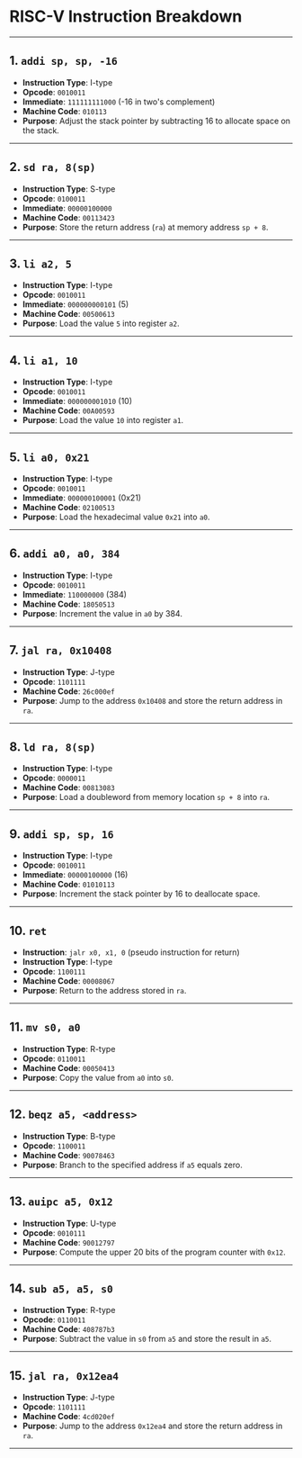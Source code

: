 # RISC-V Instruction Breakdown


---

## 1. `addi sp, sp, -16`
- **Instruction Type**: I-type
- **Opcode**: `0010011`
- **Immediate**: `111111111000` (-16 in two's complement)
- **Machine Code**: `010113`
- **Purpose**: Adjust the stack pointer by subtracting 16 to allocate space on the stack.

---

## 2. `sd ra, 8(sp)`
- **Instruction Type**: S-type
- **Opcode**: `0100011`
- **Immediate**: `00000100000`
- **Machine Code**: `00113423`
- **Purpose**: Store the return address (`ra`) at memory address `sp + 8`.

---

## 3. `li a2, 5`
- **Instruction Type**: I-type
- **Opcode**: `0010011`
- **Immediate**: `000000000101` (5)
- **Machine Code**: `00500613`
- **Purpose**: Load the value `5` into register `a2`.

---

## 4. `li a1, 10`
- **Instruction Type**: I-type
- **Opcode**: `0010011`
- **Immediate**: `000000001010` (10)
- **Machine Code**: `00A00593`
- **Purpose**: Load the value `10` into register `a1`.

---

## 5. `li a0, 0x21`
- **Instruction Type**: I-type
- **Opcode**: `0010011`
- **Immediate**: `000000100001` (0x21)
- **Machine Code**: `02100513`
- **Purpose**: Load the hexadecimal value `0x21` into `a0`.

---

## 6. `addi a0, a0, 384`
- **Instruction Type**: I-type
- **Opcode**: `0010011`
- **Immediate**: `110000000` (384)
- **Machine Code**: `18050513`
- **Purpose**: Increment the value in `a0` by 384.

---

## 7. `jal ra, 0x10408`
- **Instruction Type**: J-type
- **Opcode**: `1101111`
- **Machine Code**: `26c000ef`
- **Purpose**: Jump to the address `0x10408` and store the return address in `ra`.

---

## 8. `ld ra, 8(sp)`
- **Instruction Type**: I-type
- **Opcode**: `0000011`
- **Machine Code**: `00813083`
- **Purpose**: Load a doubleword from memory location `sp + 8` into `ra`.

---

## 9. `addi sp, sp, 16`
- **Instruction Type**: I-type
- **Opcode**: `0010011`
- **Immediate**: `00000100000` (16)
- **Machine Code**: `01010113`
- **Purpose**: Increment the stack pointer by 16 to deallocate space.

---

## 10. `ret`
- **Instruction**: `jalr x0, x1, 0` (pseudo instruction for return)
- **Instruction Type**: I-type
- **Opcode**: `1100111`
- **Machine Code**: `00008067`
- **Purpose**: Return to the address stored in `ra`.

---

## 11. `mv s0, a0`
- **Instruction Type**: R-type
- **Opcode**: `0110011`
- **Machine Code**: `00050413`
- **Purpose**: Copy the value from `a0` into `s0`.

---

## 12. `beqz a5, <address>`
- **Instruction Type**: B-type
- **Opcode**: `1100011`
- **Machine Code**: `90078463`
- **Purpose**: Branch to the specified address if `a5` equals zero.

---

## 13. `auipc a5, 0x12`
- **Instruction Type**: U-type
- **Opcode**: `0010111`
- **Machine Code**: `90012797`
- **Purpose**: Compute the upper 20 bits of the program counter with `0x12`.

---

## 14. `sub a5, a5, s0`
- **Instruction Type**: R-type
- **Opcode**: `0110011`
- **Machine Code**: `408787b3`
- **Purpose**: Subtract the value in `s0` from `a5` and store the result in `a5`.

---

## 15. `jal ra, 0x12ea4`
- **Instruction Type**: J-type
- **Opcode**: `1101111`
- **Machine Code**: `4cd020ef`
- **Purpose**: Jump to the address `0x12ea4` and store the return address in `ra`.

---

